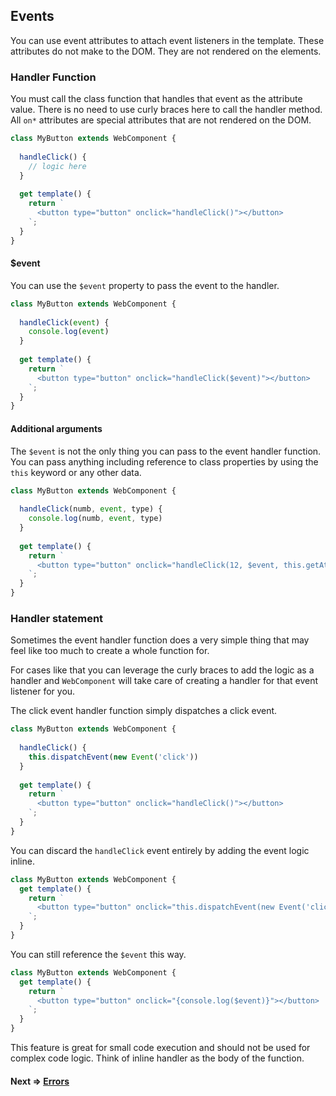 ## Events
You can use event attributes to attach event listeners in the template. These attributes do not
make to the DOM. They are not rendered on the elements.

### Handler Function
You must call the class function that handles that event as the attribute value. There is no need to use
curly braces here to call the handler method. All `on*` attributes are special attributes that are not rendered
on the DOM.

```js
class MyButton extends WebComponent {
  
  handleClick() {
    // logic here
  }
  
  get template() {
    return `
      <button type="button" onclick="handleClick()"></button>
    `;
  }
}
```

#### $event
You can use the `$event` property to pass the event to the handler.

```js
class MyButton extends WebComponent {
  
  handleClick(event) {
    console.log(event)
  }
  
  get template() {
    return `
      <button type="button" onclick="handleClick($event)"></button>
    `;
  }
}
```

#### Additional arguments
The `$event` is not the only thing you can pass to the event handler function. You can pass
anything including reference to class properties by using the `this` keyword or any other data.

```js
class MyButton extends WebComponent {
  
  handleClick(numb, event, type) {
    console.log(numb, event, type)
  }
  
  get template() {
    return `
      <button type="button" onclick="handleClick(12, $event, this.getAttribute('type'))"></button>
    `;
  }
}
```

### Handler statement
Sometimes the event handler function does a very simple thing that may feel like too much to create
a whole function for.

For cases like that you can leverage the curly braces to add the logic as a handler and `WebComponent`
will take care of creating a handler for that event listener for you.

The click event handler function simply dispatches a click event.

```js
class MyButton extends WebComponent {
  
  handleClick() {
    this.dispatchEvent(new Event('click'))
  }
  
  get template() {
    return `
      <button type="button" onclick="handleClick()"></button>
    `;
  }
}
```

You can discard the `handleClick` event entirely by adding the event logic inline.

```js
class MyButton extends WebComponent {
  get template() {
    return `
      <button type="button" onclick="this.dispatchEvent(new Event('click'))"></button>
    `;
  }
}
```

You can still reference the `$event` this way.

```js
class MyButton extends WebComponent {
  get template() {
    return `
      <button type="button" onclick="{console.log($event)}"></button>
    `;
  }
}
```

This feature is great for small code execution and should not be used for complex code logic. Think of inline handler as
the body of the function.


#### Next => [Errors](https://github.com/beforesemicolon/cwco/blob/master/docs/errors.md)
